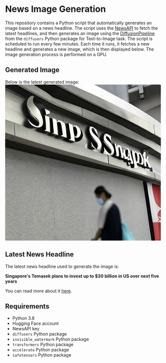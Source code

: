 # News Image Generation
This repository contains a Python script that automatically generates an image based on a news headline. The script uses the [NewsAPI](https://newsapi.org/) to fetch the latest headlines, and then generates an image using the [DiffusionPipeline](https://github.com/huggingface/diffusers) from the `diffusers` Python package for Text-to-Image task.
The script is scheduled to run every few minutes. Each time it runs, it fetches a new headline and generates a new image, which is then displayed below. The image generation process is performed on a GPU.

## Generated Image
Below is the latest generated image:
![Generated Image](image.png)

## Latest News Headline
The latest news headline used to generate the image is:

**Singapore's Temasek plans to invest up to $30 billion in US over next five years**

You can read more about it [here](https://news.google.com/rss/articles/CBMiUGh0dHBzOi8vZmluYW5jZS55YWhvby5jb20vbmV3cy9zaW5nYXBvcmVzLXRlbWFzZWstcGxhbnMtaW52ZXN0LTMwLTIyNDAwMDgxMS5odG1s0gEA?oc=5).

## Requirements
- Python 3.8
- Hugging Face account
- NewsAPI key
- `diffusers` Python package
- `invisible_watermark` Python package
- `transformers` Python package
- `accelerate` Python package
- `safetensors` Python package
